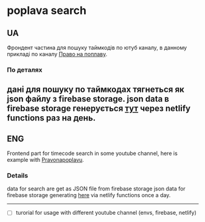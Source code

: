 # poplava search

## UA
Фрондент частина для пошуку таймкодів по ютуб каналу, в данному прикладі по каналу [Право на поплаву](https://www.youtube.com/c/Pravonapoplavu/).

### По деталях
дані для пошуку по таймкодах тягнеться як json файлу з firebase storage.
json data в firebase storage генерується [тут](https://github.com/vadostuta/getPoplavaTimecodeData) через netlify functions раз на день.
---
## ENG
Frontend part for timecode search in some youtube channel, here is example with [Pravonapoplavu](https://www.youtube.com/c/Pravonapoplavu/).

### Details
data for search are get as JSON file from firebase storage
json data for firebase storage generating [here](https://github.com/vadostuta/getPoplavaTimecodeData) via netlify functions once a day.

---

- [ ] turorial for usage with different youtube channel (envs, firebase, netlify)
